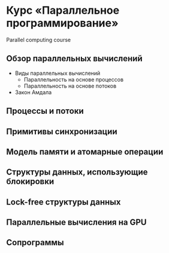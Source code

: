 # Курс «Параллельное программирование»

Parallel computing course

## Обзор параллельных вычислений

- Виды параллельных вычислений
  - Параллельность на основе процессов
  - Параллельность на основе потоков
- Закон Амдала

## Процессы и потоки

## Примитивы синхронизации

## Модель памяти и атомарные операции

## Структуры данных, использующие блокировки

## Lock-free структуры данных

## Параллельные вычисления на GPU

## Сопрограммы
